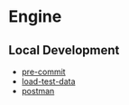 # Engine
## Local Development
* [pre-commit](./readme/pre-commit/README.md)
* [load-test-data](./readme/django/LOAD_TEST_DATA.md)
* [postman](./readme/postman/README.md)
